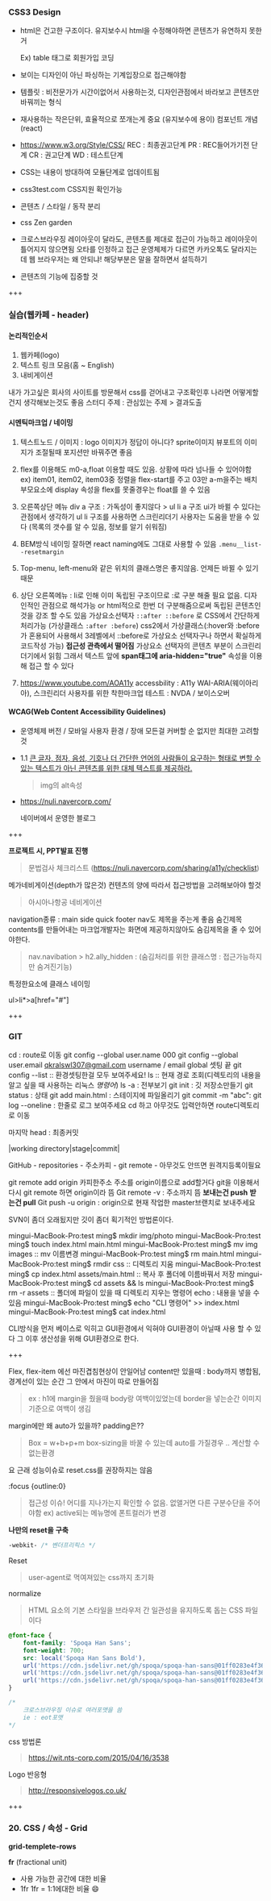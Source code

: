 ### CSS3 Design

- html은 건고한 구조이다. 유지보수시 html을 수정해야하면 콘텐츠가 유연하지 못한거

  Ex) table 태그로 회원가입 코딩 

- 보이는 디자인이 아닌 파싱하는 기계입장으로 접근해야함

- 템플릿 : 비전문가가 시간이없어서 사용하는것, 디자인관점에서 바라보고 콘텐츠만 바꿔끼는 형식

- 재사용하는 작은단위, 효율적으로 쪼개는게 중요 (유지보수에 용이)
  컴포넌트 개념(react)

- https://www.w3.org/Style/CSS/
  REC : 최종권고단계
  PR : REC들어가기전 단계
  CR : 권고단계
  WD : 테스트단계

- CSS는 내용이 방대하여 모듈단계로 업데이트됨

- css3test.com 
  CSS지원 확인가능

- 콘텐츠 / 스타일 / 동작 분리

- css Zen garden

- 크로스브라우징
  레이아웃이 달라도, 콘텐츠를 제대로 접근이 가능하고 레이아웃이 틀어지지 않으면됨
  오타를 인정하고 접근
  운영체제가 다르면 카카오톡도 달라지는데
  웹 브라우저는 왜 안되냐!
  해당부분은 말을 잘하면서 설득하기

- 콘텐츠의 기능에 집중할 것

+++

### 실습(웹카페 - header)

#### 논리적인순서

1. 웹카페(logo)
2. 텍스트 링크 모음(홈 ~ English)
3. 내비게이션

내가 가고싶은 회사의 사이트를 방문해서 css를 걷어내고 구조확인후 
나라면 어떻게할건지 생각해보는것도 좋음
스터디 주제 : 관심있는 주제 > 결과도출

#### 시멘틱마크업 / 네이밍

1. 텍스트노드 / 이미지 : logo
   이미지가 정답이 아니다?
   sprite이미지
   뷰포트의 이미지가 조절될때 포지션만 바꿔주면 좋음
2. flex를 이용해도 m0-a,float 이용할 때도 있음. 상황에 따라 넘나들 수 있어야함
   ex) item01, item02, item03중 정렬을 flex-start를 주고 03만 a-m을주는 배치
         부모요소에 display 속성을 flex를 못줄경우는 float를 쓸 수 있음

3. 오른쪽상단 메뉴
   div a 구조 : 가독성이 좋지않다 > ul li a 구조
   ui가 바뀔 수 있다는 관점에서 생각하기
   ul li 구조를 사용하면 스크린리더기 사용자는 도움을 받을 수 있다
   (목록의 갯수를 알 수 있음, 정보를 알기 쉬워짐)
4. BEM방식
   네이밍 잘하면 react naming에도 그대로 사용할 수 있음
   <code>.menu__list--resetmargin</code>
5. Top-menu, left-menu와 같은 위치의 클래스명은 좋지않음. 언제든 바뀔 수 있기 때문
6. 상단 오른쪽메뉴 : li로 인해 이미 독립된 구조이므로 :로 구분 해줄 필요 없음. 
   디자인적인 관점으로 해석가능
   or html적으로 한번 더 구분해줌으로써 독립된 콘텐츠인것을 강조 할 수도 있음
   가상요소선택자 <code>::after ::before</code> 로 CSS에서 간단하게 처리가능
   (가상클래스 <code>:after :before</code>)
   css2에서 가상클래스(:hover와 :before가 혼용되어 사용해서 3레벨에서 ::before로 가상요소 선택자구나 하면서 확실하게 코드작성 가능)
   **접근성 관측에서 떨어짐** 가상요소 선택자의 콘텐츠 부분이 스크린리더기에서 읽힘
   그래서 텍스트 앞에 **span태그에 aria-hidden="true"** 속성을 이용해 접근 할 수 있다
7. https://www.youtube.com/AOA11y
   accessbility : A11y
   WAI-ARIA(웨이아리아), 스크린리더 사용자를 위한 착한마크업
   테스트 : NVDA / 보이스오버



#### WCAG(Web Content Accessibility Guidelines)

- 운영체제 버전 / 모바일 사용자 환경 / 장애 모든걸 커버할 순 없지만 최대한 고려할 것

- 1.1 [큰 글자, 점자, 음성, 기호나 더 간단한 언어의 사람들이 요구하는 형태로 변할 수 있는 텍스트가 아닌 콘텐츠를 위한 대체 텍스트를 제공하라.](http://www.w3c.or.kr/Translation/WCAG20/#text-equiv)

  > img의 alt속성 

- https://nuli.navercorp.com/

  네이버에서 운영한 블로그

+++

**프로젝트 시, PPT발표 진행**

> 문법검사
> 체크리스트 (https://nuli.navercorp.com/sharing/a11y/checklist)



메가네비게이션(depth가 많은것)
컨텐츠의 양에 따라서 접근방법을 고려해보아야 할것

> 아시아나항공 네비게이션



navigation종류 : main side quick footer
nav도 제목을 주는게 좋음
숨긴제목 contents를 만들어내는 마크업개발자는 화면에 제공하지않아도 숨김제목을 줄 수 있어야한다.

> nav.navibation > h2.ally_hidden : (숨김처리를 위한 클래스명 : 접근가능하지만 숨겨진기능)



특정한요소에 클래스 네이밍

ul>li*>a[href="#"]


+++

### GIT

cd : route로 이동 
git config --global user.name 000
git config --global user.email qkralswl307@gmail.com
username / email global 셋팅 끝
git config --list :: 환경셋팅한걸 모두 보여주세요!
ls :: 현재 경로 조회(디렉토리의 내용을 알고 싶을 때 사용하는 리눅스 *명령어*)
ls -a : 전부보기
git init : 깃 저장소만들기
git status : 상태
git add main.html : 스테이지에 파일올리기
git commit -m "abc":
git log --oneline : 한줄로 로그 보여주세요 
cd 하고 아무것도 입력안하면 route디렉토리로 이동

마지막 head : 최종커밋

|working directory|stage|commit|


GitHub - repositories - 주소카피 - git remote - 아무것도 안뜨면 원격지등록이필요

git remote add origin 카피한주소
주소를 origin이름으로 add할거다 git을 이용해서
다시 git remote 하면 origin이라 뜸
Git remote -v : 주소까지 뜸
**보내는건 push**
**받는건 pull**
Git push -u origin : origin으로 현재 작업한 master브랜치로 보내주세요

SVN이 좀더 오래됬지만 깃이 좀더 획기적인 방법론이다.

mingui-MacBook-Pro:test ming$ mkdir img/photo
mingui-MacBook-Pro:test ming$ touch index.html main.html
mingui-MacBook-Pro:test ming$ mv img images :: mv 이름변경
mingui-MacBook-Pro:test ming$ rm main.html
mingui-MacBook-Pro:test ming$ rmdir css :: 디렉토리 지움
mingui-MacBook-Pro:test ming$ cp index.html assets/main.html :: 복사 후 폴더에 이름바꿔서 저장
mingui-MacBook-Pro:test ming$ cd assets && ls 
mingui-MacBook-Pro:test ming$ rm -r assets :: 폴더에 파일이 있을 때 디렉토리 지우는 명령어
echo : 내용을 넣을 수 있음
mingui-MacBook-Pro:test ming$ echo "CLI 명령어" >> index.html
mingui-MacBook-Pro:test ming$ cat index.html

CLI방식을 먼저 베이스로 익히고 GUI환경에서 익혀야 GUI환경이 아닐때 사용 할 수 있다
그 이후 생산성을 위해 GUI환경으로 한다.

+++

Flex, flex-item 에선 마진겹침현상이 안일어남
content만 있을때 : body까지 병합됨, 경계선이 있는 순간 그 안에서 마진이 따로 만들어짐

> ex : h1에 margin을 줬을때 body랑 여백이있었는데 border을 넣는순간 이미지기준으로 여백이 생김

margin에만 왜 auto가 있을까? padding은??

> Box = w+b+p+m
> box-sizing을 바꿀 수 있는데 auto를 가질경우 .. 계산할 수 없는환경

요 근래 성능이슈로 reset.css를 권장하지는 않음

:focus {outline:0} 

> 접근성 이슈! 어디를 지나가는지 확인할 수 없음. 없앨거면 다른 구분수단을 주어야함
> ex) active되는 메뉴명에 폰트컬러가 변경

**나만의 reset을 구축**

```css
-webkit- /* 벤더프리픽스 */
```

Reset

> user-agent로 먹여져있는 css까지 초기화

normalize

> HTML  요소의 기본 스타일을 브라우저 간 일관성을 유지하도록 돕는 CSS 파일이다

```css
@font-face {
    font-family: 'Spoqa Han Sans';
    font-weight: 700;
    src: local('Spoqa Han Sans Bold'),
    url('https://cdn.jsdelivr.net/gh/spoqa/spoqa-han-sans@01ff0283e4f36e159ffbf744b36e16ef742da6d8/Subset/SpoqaHanSans/SpoqaHanSansBold.woff2') format('woff2'),
    url('https://cdn.jsdelivr.net/gh/spoqa/spoqa-han-sans@01ff0283e4f36e159ffbf744b36e16ef742da6d8/Subset/SpoqaHanSans/SpoqaHanSansBold.woff') format('woff'),
    url('https://cdn.jsdelivr.net/gh/spoqa/spoqa-han-sans@01ff0283e4f36e159ffbf744b36e16ef742da6d8/Subset/SpoqaHanSans/SpoqaHanSansBold.ttf') format('truetype');
}

/*
	크로스브라우징 이슈로 여러포맷을 씀
	ie : eot포맷
*/
```

css 방법론

> https://wit.nts-corp.com/2015/04/16/3538

Logo 반응형

> http://responsivelogos.co.uk/

+++

### 20. CSS / 속성 - Grid

**grid-templete-rows**

**fr** (fractional unit)

- 사용 가능한 공간에 대한 비율
- 1fr 1fr = 1:1에대한 비율 :smile:

